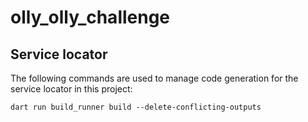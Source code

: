 # olly_olly_challenge

## Service locator
The following commands are used to manage code generation for the service locator in this project:

`dart run build_runner build --delete-conflicting-outputs`
